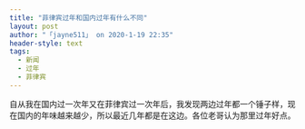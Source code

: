 ```yaml
---
title: "菲律宾过年和国内过年有什么不同"
layout: post
author: "「jayne511」 on 2020-1-19 22:35"
header-style: text
tags:
  - 新闻
  - 过年
  - 菲律宾
---
```


<head></head>
<body>
 自从我在国内过一次年又在菲律宾过一次年后，我发现两边过年都一个锤子样，现在国内的年味越来越少，所以最近几年都是在这边。各位老哥认为那里过年好点。
 <br>
</body>


